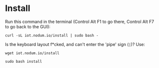 # Install

Run this command in the terminal (Control Alt F1 to go there, Control Alt F7 to go back to the GUI):

```
curl -sL iot.nodum.io/install | sudo bash -
```

Is the keyboard layout f*cked, and can't enter the 'pipe' sign (`|`)? Use:

```
wget iot.nodum.io/install
```
```
sudo bash install
```